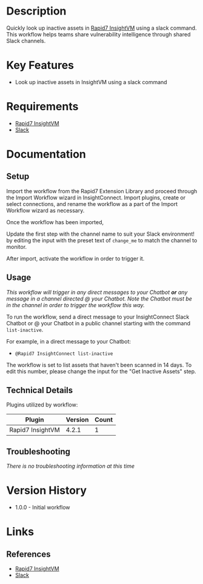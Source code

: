 # Description

Quickly look up inactive assets in [Rapid7 InsightVM](https://www.rapid7.com/products/insightvm/) using a slack command. This workflow helps teams share vulnerability intelligence through shared Slack channels.

# Key Features

* Look up inactive assets in InsightVM using a slack command

# Requirements

* [Rapid7 InsightVM](https://www.rapid7.com/products/insightvm/)
* [Slack](https://insightconnect.help.rapid7.com/docs/configure-slack-for-chatops)

# Documentation

## Setup

Import the workflow from the Rapid7 Extension Library and proceed through the Import Workflow wizard in InsightConnect. Import plugins, create or select connections, and rename the workflow as a part of the Import Workflow wizard as necessary.

Once the workflow has been imported,

Update the first step with the channel name to suit your Slack environment! by editing the input with the preset text of `change_me` to match the channel to monitor.

After import, activate the workflow in order to trigger it.

## Usage

*This workflow will trigger in any direct messages to your Chatbot **or** any message in a channel directed @ your Chatbot. Note the Chatbot must be in the channel in order to trigger the workflow this way.*

To run the workflow, send a direct message to your InsightConnect Slack Chatbot or @ your Chatbot in a public channel starting with the command `list-inactive`.

For example, in a direct message to your Chatbot:
* `@Rapid7 InsightConnect list-inactive`

The workflow is set to list assets that haven't been scanned in 14 days. To edit this number, please change the input for the "Get Inactive Assets" step.

## Technical Details

Plugins utilized by workflow:

|Plugin|Version|Count|
|----|----|--------|
|Rapid7 InsightVM|4.2.1|1|

## Troubleshooting

_There is no troubleshooting information at this time_

# Version History

* 1.0.0 - Initial workflow

# Links

## References

* [Rapid7 InsightVM](https://www.rapid7.com/products/insightvm/)
* [Slack](https://slack.com)
